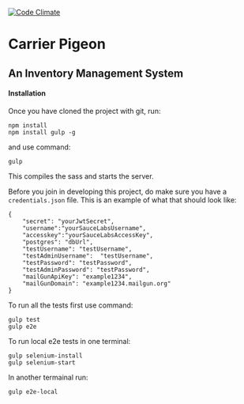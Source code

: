 [![Code Climate](https://codeclimate.com/github/foundersandcoders/carrier-pigeon/badges/gpa.svg)](https://codeclimate.com/github/foundersandcoders/carrier-pigeon)

# Carrier Pigeon
## An Inventory Management System

#### Installation

Once you have cloned the project with git, run:

```
npm install
npm install gulp -g
```

and use command:

``` 
gulp
```

This compiles the sass and starts the server.

Before you join in developing this project, do make sure you have a `credentials.json` file. This is an example of what that should look like:

```
{
	"secret": "yourJwtSecret",
	"username":"yourSauceLabsUsername",
	"accesskey":"yourSauceLabsAccessKey",
	"postgres": "dbUrl",
	"testUsername": "testUsername",
	"testAdminUsername":  "testUsername",
	"testPassword": "testPassword",
	"testAdminPassword": "testPassword",
	"mailGunApiKey": "example1234",
	"mailGunDomain": "example1234.mailgun.org"
}
```

To run all the tests first use command:

```
gulp test
gulp e2e
```


To run local e2e tests in one terminal:

```
gulp selenium-install
gulp selenium-start
```

In another termainal run:

```
gulp e2e-local
```
